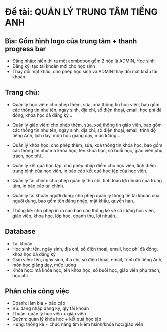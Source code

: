 # Đề tài: QUẢN LÝ TRUNG TÂM TIẾNG ANH
## Bìa: Gồm hình logo của trung tâm + thanh progress bar 
- Đăng nhập: hiển thị ra một combobox gồm 2 hộp là ADMIN, Học sinh 
- Đăng ký: tạo tài khoản mới cho học sinh
- Thay đổi mật khẩu: cho phép học sinh và ADMIN thay đổi mật khẩu tài khoản
## Trang chủ: 
- Quản lý học viên: cho phép thêm, sửa, xoá thông tin học viên, bao gồm các thông tin như tên, ngày sinh, địa chỉ, số điện thoại, email, học phí đã đóng, khóa học đã đăng ký...

- Quản lý giáo viên: cho phép thêm, sửa, xoá thông tin giáo viên, bao gồm các thông tin như tên, ngày sinh, địa chỉ, số điện thoại, email, trình độ tiếng Anh, lịch dạy, môn học giảng dạy, mức lương...

- Quản lý khóa học: cho phép thêm, sửa, xoá thông tin khóa học, bao gồm các thông tin như mã khóa học, tên khóa học, số buổi học, giáo viên phụ trách, học phí...

- Quản lý kết quả học tập: cho phép nhập điểm cho học viên, tính điểm trung bình của học viên, in báo cáo kết quả học tập của học viên. 

- Quản lý tài chính: cho phép quản lý thu chi, tính toán lợi nhuận của trung tâm, in báo cáo tài chính.

- Quản lý tài khoản người dùng: cho phép quản lý thông tin tài khoản của người dùng, bao gồm tên đăng nhập, mật khẩu, quyền hạn...

- Thống kê: cho phép in ra các báo cáo thống kê về số lượng học viên, giáo viên, khóa học, lớp học, doanh thu, lợi nhuận...
## Database
- Tài khoản
- Học sinh: tên, ngày sinh, địa chỉ, số điện thoại, email, học phí đã đóng, khóa học đã đăng ký
- Giáo viên: tên, ngày sinh, địa chỉ, số điện thoại, email, trình độ tiếng Anh, môn học giảng dạy, mức lương
- Khóa học: mã khóa học, tên khóa học, số buổi học, giáo viên phụ trách, học phí

## Phân chia công việc
- Doanh: làm bìa + báo cáo
- Vũ: đăng nhập đăng ký, qly tài khoản
- Thuận: quản lý học viên + giáo viên
- Quỳnh: quản lý khóa học + kết quả học tập
- Hưng: thống kê + chức năng tìm kiếm hsinh/khóa học/giáo viên
